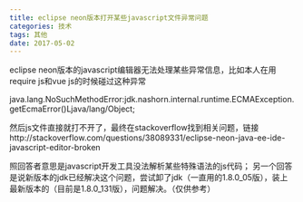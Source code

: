 ```yaml
---
title: eclipse neon版本打开某些javascript文件异常问题
categories: 技术
tags: 其他
date: 2017-05-02
---
```

eclipse neon版本的javascript编辑器无法处理某些异常信息，比如本人在用require js和vue js的时候碰过这种异常
<p style="word-wrap:break-word;word-break:break-all;">
java.lang.NoSuchMethodError:jdk.nashorn.internal.runtime.ECMAException.getEcmaError()Ljava/lang/Object;
</p>
然后js文件直接就打不开了，最终在stackoverflow找到相关问题，链接
http://stackoverflow.com/questions/38089331/eclipse-neon-java-ee-ide-javascript-editor-broken

照回答者意思是javascript开发工具没法解析某些特殊语法的js代码；
另一个回答是说新版本的jdk已经解决这个问题，尝试卸了jdk（一直用的1.8.0_05版），装上最新版本的（目前是1.8.0_131版），问题解决。（仅供参考）
